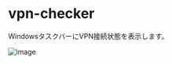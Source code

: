 # vpn-checker

WindowsタスクバーにVPN接続状態を表示します。

![image](https://user-images.githubusercontent.com/104881649/209737937-72e9748e-a9e3-4eaf-a39e-7be2214ebb9c.png)
